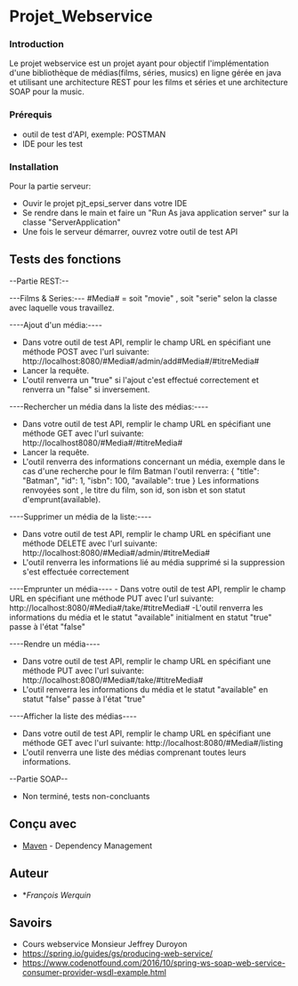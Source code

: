 # Projet_Webservice
### Introduction
Le projet webservice est un projet ayant pour objectif l'implémentation d'une bibliothèque de médias(films, séries, musics) en ligne gérée en java et utilisant une architecture REST pour les films et séries et une architecture SOAP pour la music.

### Prérequis
- outil de test d'API, exemple: POSTMAN
- IDE pour les test

### Installation

Pour la partie serveur:
- Ouvir le projet pjt_epsi_server dans votre IDE
- Se rendre dans le main et faire un "Run As java application server" sur la classe "ServerApplication"
- Une fois le serveur démarrer, ouvrez votre outil de test API


## Tests des fonctions
--Partie REST:--

---Films & Series:---
#Media# = soit "movie" , soit "serie" selon la classe avec laquelle vous travaillez.

----Ajout d'un média:----
- Dans votre outil de test API, remplir le champ URL en spécifiant une méthode POST avec l'url suivante:
http://localhost:8080/#Media#/admin/add#Media#/#titreMedia#
- Lancer la requête.
- L'outil renverra un "true" si l'ajout c'est effectué correctement et renverra un "false" si inversement.
     
----Rechercher un média dans la liste des médias:----
- Dans votre outil de test API, remplir le champ URL en spécifiant une méthode GET avec l'url suivante:
http://localhost8080/#Media#/#titreMedia#
- Lancer la requête.
- L'outil renverra des informations concernant un média, exemple dans le cas d'une recherche pour le film Batman l'outil renverra:
     {
      "title": "Batman",
      "id": 1,
       "isbn": 100,
        "available": true
      }
      Les informations renvoyées sont , le titre du film, son id, son isbn et son statut d'emprunt(available).
      
----Supprimer un média de la liste:----
- Dans votre outil de test API, remplir le champ URL en spécifiant une méthode DELETE avec l'url suivante:
http://localhost:8080/#Media#/admin/#titreMedia#
- L'outil renverra les informations lié au média supprimé si la suppression s'est effectuée correctement
              
----Emprunter un média----
            - Dans votre outil de test API, remplir le champ URL en spécifiant une méthode PUT avec l'url suivante:
            http://localhost:8080/#Media#/take/#titreMedia#
            -L'outil renverra les informations du média et le statut "available" initialment en statut "true" passe à l'état "false"
            
----Rendre un média----
 - Dans votre outil de test API, remplir le champ URL en spécifiant une méthode PUT avec l'url suivante:
http://localhost:8080/#Media#/take/#titreMedia#
- L'outil renverra les informations du média et le statut "available" en statut "false" passe à l'état "true"  

----Afficher la liste des médias----
- Dans votre outil de test API, remplir le champ URL en spécifiant une méthode GET avec l'url suivante:
 http://localhost:8080/#Media#/listing
- L'outil renverra une liste des médias comprenant toutes leurs informations.
       
       
--Partie SOAP--
- Non terminé, tests non-concluants

## Conçu avec

* [Maven](https://maven.apache.org/) - Dependency Management

## Auteur

* **François Werquin*

## Savoirs

* Cours webservice Monsieur Jeffrey Duroyon
* https://spring.io/guides/gs/producing-web-service/
* https://www.codenotfound.com/2016/10/spring-ws-soap-web-service-consumer-provider-wsdl-example.html

